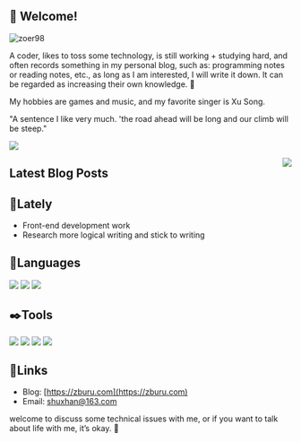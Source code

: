 ## 👋 Welcome!

![zoer98](https://count.zburu.com/get/?name=zburu)

A coder, likes to toss some technology, is still working + studying hard, and often records something in my personal blog, such as: programming notes or reading notes, etc., as long as I am interested, I will write it down. It can be regarded as increasing their own knowledge. 📖

My hobbies are games and music, and my favorite singer is Xu Song.

"A sentence I like very much. 'the road ahead will be long and our climb will be steep."

<p><img src="https://github-readme-stats.vercel.app/api/top-langs/?username=zoer98&layout=compact"><p>
<div style="float:right">
<img src="https://github-readme-stats.vercel.app/api?username=zoer98&show_icons=true&theme=tokyonight">
</div>

## Latest Blog Posts

<!-- BLOG-POST-LIST:START -->
<!-- BLOG-POST-LIST:END -->

## 💭Lately

* Front-end development work
* Research more logical writing and stick to writing

## 💬Languages

![](https://img.shields.io/badge/Javascript-Learning-0066B8?style=flat-square&logo=HTML5&logoColor=ffffff) 
![](https://img.shields.io/badge/Vue-Learning-0066B8?style=flat-square&logo=PHP&logoColor=ffffff) 
![](https://img.shields.io/badge/PHP-Learning-0066B8?style=flat-square&logo=Cplusplus&logoColor=ffffff) 

## ✒️Tools

[![](https://img.shields.io/badge/Windows-11-2376bc?style=flat-square&logo=windows&logoColor=ffffff)](https://www.microsoft.com/windows/) [![](https://img.shields.io/badge/Redmi-k50-FF6A00?style=flat-square&logo=iqoo&logoColor=ffffff)](https://www.mi.com/) [![](https://img.shields.io/badge/VisualStudio-Code-0066B8?style=flat-square&logo=VisualStudio&logoColor=ffffff)](https://code.visualstudio.com/) [![](https://img.shields.io/badge/Chrome-Surf-0066B8?style=flat-square&logo=MicrosoftEdge&logoColor=ffffff)](https://www.google.cn/chrome/)

## 🔗Links

* Blog: [https://zburu.com](https://zburu.com)
* Email: [shuxhan@163.com](mailto:shuxhan@163.com)

welcome to discuss some technical issues with me, or if you want to talk about life with me, it’s okay. 💬
